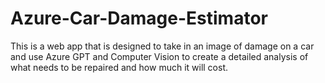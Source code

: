 # Azure-Car-Damage-Estimator
This is a web app that is designed to take in an image of damage on a car and use Azure GPT and Computer Vision to create a detailed analysis of what needs to be repaired and how much it will cost.
